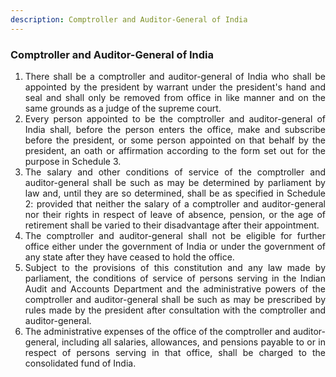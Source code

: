 ```yaml
---
description: Comptroller and Auditor-General of India
---
```


### Comptroller and Auditor-General of India

1. <div style="text-align: justify"> There shall be a comptroller and auditor-general of India who shall be appointed by the president by warrant under the president's hand and seal and shall only be removed from office in like manner and on the same grounds as a judge of the supreme court.
2. <div style="text-align: justify"> Every person appointed to be the comptroller and auditor-general of India shall, before the person enters the office, make and subscribe before the president, or some person appointed on that behalf by the president, an oath or affirmation according to the form set out for the purpose in Schedule 3.
3. <div style="text-align: justify"> The salary and other conditions of service of the comptroller and auditor-general shall be such as may be determined by parliament by law and, until they are so determined, shall be as specified in Schedule 2: provided that neither the salary of a comptroller and auditor-general nor their rights in respect of leave of absence, pension, or the age of retirement shall be varied to their disadvantage after their appointment.
4. <div style="text-align: justify"> The comptroller and auditor-general shall not be eligible for further office either under the government of India or under the government of any state after they have ceased to hold the office.
5. <div style="text-align: justify"> Subject to the provisions of this constitution and any law made by parliament, the conditions of service of persons serving in the Indian Audit and Accounts Department and the administrative powers of the comptroller and auditor-general shall be such as may be prescribed by rules made by the president after consultation with the comptroller and auditor-general.
6. <div style="text-align: justify"> The administrative expenses of the office of the comptroller and auditor-general, including all salaries, allowances, and pensions payable to or in respect of persons serving in that office, shall be charged to the consolidated fund of India.
